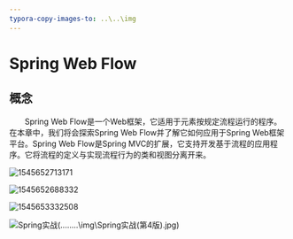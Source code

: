 ```yaml
---
typora-copy-images-to: ..\..\img
---
```


# Spring Web Flow

## 概念

&emsp;&emsp;Spring Web Flow是一个Web框架，它适用于元素按规定流程运行的程序。在本章中，我们将会探索Spring Web Flow并了解它如何应用于Spring Web框架平台。Spring Web Flow是Spring MVC的扩展，它支持开发基于流程的应用程序。它将流程的定义与实现流程行为的类和视图分离开来。

![1545652713171](..\..\..\..\img\1545652713171.png)

![1545652688332](..\..\..\..\img\1545652688332.png)



![1545653332508](..\..\..\..\img\1545653332508.png)

![Spring实战(..\..\..\..\img\Spring实战(第4版).jpg)](E:\Users\fanxin\Desktop\Spring实战(第4版).jpg)